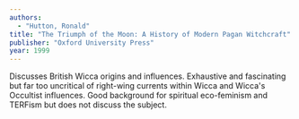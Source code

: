 ```yaml
---
authors:
  - "Hutton, Ronald"
title: "The Triumph of the Moon: A History of Modern Pagan Witchcraft"
publisher: "Oxford University Press"
year: 1999
---
```


Discusses British Wicca origins and influences. Exhaustive and
fascinating but far too uncritical of right-wing currents within Wicca
and Wicca's Occultist influences. Good background for spiritual
eco-feminism and TERFism but does not discuss the subject.

